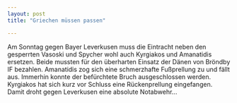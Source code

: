 ```yaml
---
layout: post
title: "Griechen müssen passen"

---
```


Am Sonntag gegen Bayer Leverkusen muss die Eintracht neben den gesperrten Vasoski und Spycher wohl auch Kyrgiakos und Amanatidis ersetzen. Beide mussten für den überharten Einsatz der Dänen von Bröndby IF bezahlen. Amanatidis zog sich eine schmerzhafte Fußprellung zu und fällt aus. Immerhin konnte der befürchtete Bruch ausgeschlossen werden. Kyrgiakos hat sich kurz vor Schluss eine Rückenprellung eingefangen. Damit droht gegen Leverkusen eine absolute Notabwehr...


